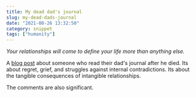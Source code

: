 ```yaml
---
title: My dead dad's journal
slug: my-dead-dads-journal
date: "2021-08-26 13:32:50"
category: snippet
tags: ["humanity"]
---
```


_Your relationships will come to define your life more than anything else._

A [blog post](https://news.ycombinator.com/item?id=28290408) about someone who
read their dad's journal after he died. Its about regret, grief, and
struggles against internal contradictions. Its about the tangible consequences of
intangible relationships.

The comments are also significant.
